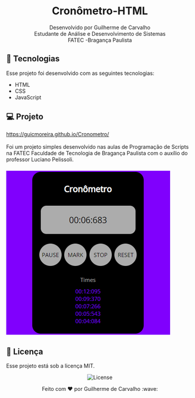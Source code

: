 <h1 align="center"> Cronômetro-HTML </h1>

<p align="center">
Desenvolvido por Guilherme de Carvalho<br>Estudante de Análise e Desenvolvimento de Sistemas<br> FATEC -Bragança Paulista <br/>


## 🚀 Tecnologias

Esse projeto foi desenvolvido com as seguintes tecnologias:

- HTML
- CSS
- JavaScript

## 💻 Projeto

https://guicmoreira.github.io/Cronometro/ <br><br> Foi um projeto simples desenvolvido nas aulas de Programação de Scripts na FATEC Faculdade de Tecnologia de Bragança Paulista com o auxílio do professor Luciano Pelissoli.
###
<img src="Captura de tela 2023-10-31 172836.png" alt="Projeto">

## :memo: Licença

Esse projeto está sob a licença MIT.
<p align="center">
  <img alt="License" src="https://img.shields.io/static/v1?label=license&message=MIT&color=49AA26&labelColor=000000">
</p>

<p align="center">
Feito com ♥ por Guilherme de Carvalho :wave: 
</p>

